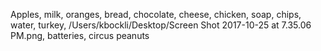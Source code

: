 Apples, milk, oranges, bread, chocolate, cheese, chicken, soap, chips, water, turkey, /Users/kbockli/Desktop/Screen Shot 2017-10-25 at 7.35.06 PM.png, batteries, circus peanuts